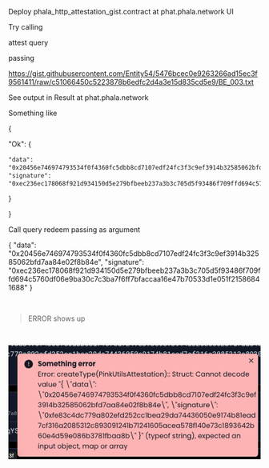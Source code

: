 Deploy phala_http_attestation_gist.contract at phat.phala.network UI

Try calling

attest query

passing

https://gist.githubusercontent.com/Entity54/5476bcec0e9263266ad15ec3f9561411/raw/c51066450c5223878b6edfc2d4a3e15d835cd5e9/BE_003.txt

See output in Result at phat.phala.network

Something like

{

"Ok": {

    "data": "0x20456e746974793534f0f4360fc5dbb8cd7107edf24fc3f3c9ef3914b32585062bfd7aa84e02f8b84e",
    "signature": "0xec236ec178068f921d934150d5e279bfbeeb237a3b3c705d5f93486f709ffd694c5760df06e9ba30c7c3ba7f6ff7bfaccaa16e47b70533d1e051f21586841688"

}

}

Call query redeem passing as argument

{
"data": "0x20456e746974793534f0f4360fc5dbb8cd7107edf24fc3f3c9ef3914b32585062bfd7aa84e02f8b84e",
"signature": "0xec236ec178068f921d934150d5e279bfbeeb237a3b3c705d5f93486f709ffd694c5760df06e9ba30c7c3ba7f6ff7bfaccaa16e47b70533d1e051f21586841688"
}

<br>

> ERROR shows up

<br>

![plot](../Printscreens/1.png)
